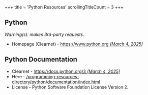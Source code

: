 +++
title               = 'Python Resources'
scrollingTitleCount = 3
+++

## Python

*Warning(s): makes 3rd-party requests.*

- Homepage (Clearnet) - [https://www.python.org *(March 4, 2025)*](https://www.python.org)

## Python Documentation

- Clearnet - [https://docs.python.org/3 *(March 4, 2025)*](https://docs.python.org/3/)
- Here - [/programming-resources-directory/python/documentation/index.html](/programming-resources-directory/python/documentation/index.html)
- License - Python Software Foundation License Version 2.
